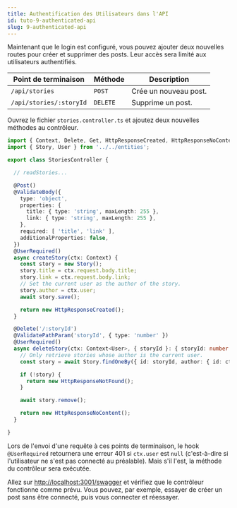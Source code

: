 ```yaml
---
title: Authentification des Utilisateurs dans l'API
id: tuto-9-authenticated-api
slug: 9-authenticated-api
---
```


Maintenant que le login est configuré, vous pouvez ajouter deux nouvelles routes pour créer et supprimer des posts. Leur accès sera limité aux utilisateurs authentifiés. 

| Point de terminaison | Méthode | Description |
| --- | --- | --- |
| `/api/stories` | `POST` | Crée un nouveau post. |
| `/api/stories/:storyId` | `DELETE` | Supprime un post. |

Ouvrez le fichier `stories.controller.ts` et ajoutez deux nouvelles méthodes au contrôleur.

```typescript
import { Context, Delete, Get, HttpResponseCreated, HttpResponseNoContent, HttpResponseNotFound, HttpResponseOK, Post, UserRequired, ValidateBody, ValidatePathParam, ValidateQueryParam } from '@foal/core';
import { Story, User } from '../../entities';

export class StoriesController {

  // readStories...

  @Post()
  @ValidateBody({
    type: 'object',
    properties: {
      title: { type: 'string', maxLength: 255 },
      link: { type: 'string', maxLength: 255 },
    },
    required: [ 'title', 'link' ],
    additionalProperties: false,
  })
  @UserRequired()
  async createStory(ctx: Context) {
    const story = new Story();
    story.title = ctx.request.body.title;
    story.link = ctx.request.body.link;
    // Set the current user as the author of the story.
    story.author = ctx.user;
    await story.save();

    return new HttpResponseCreated();
  }

  @Delete('/:storyId')
  @ValidatePathParam('storyId', { type: 'number' })
  @UserRequired()
  async deleteStory(ctx: Context<User>, { storyId }: { storyId: number }) {
    // Only retrieve stories whose author is the current user.
    const story = await Story.findOneBy({ id: storyId, author: { id: ctx.user.id } });

    if (!story) {
      return new HttpResponseNotFound();
    }

    await story.remove();

    return new HttpResponseNoContent();
  }

}
```

Lors de l'envoi d'une requête à ces points de terminaison, le hook `@UserRequired` retournera une erreur 401 si `ctx.user` est `null` (c'est-à-dire si l'utilisateur ne s'est pas connecté au préalable). Mais s'il l'est, la méthode du contrôleur sera exécutée.

Allez sur [http://localhost:3001/swagger](http://localhost:3001/swagger) et vérifiez que le contrôleur fonctionne comme prévu. Vous pouvez, par exemple, essayer de créer un post sans être connecté, puis vous connecter et réessayer.